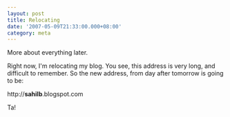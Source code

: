 ```yaml
---
layout: post
title: Relocating
date: '2007-05-09T21:33:00.000+08:00'
category: meta
---
```


More about everything later.

Right now, I'm relocating my blog. You see, this address is very long, and
difficult to remember. So the new address, from day after tomorrow is going to
be:

http://<span style="font-weight:bold;">sahilb</span>.blogspot.com

Ta!
